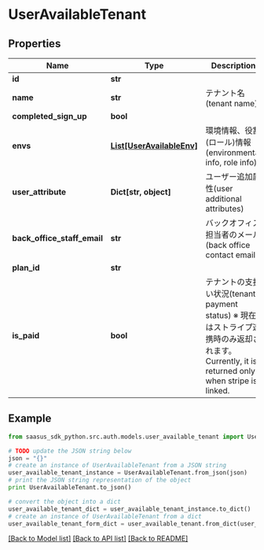 # UserAvailableTenant


## Properties
Name | Type | Description | Notes
------------ | ------------- | ------------- | -------------
**id** | **str** |  | 
**name** | **str** | テナント名(tenant name) | 
**completed_sign_up** | **bool** |  | 
**envs** | [**List[UserAvailableEnv]**](UserAvailableEnv.md) | 環境情報、役割(ロール)情報(environmental info, role info) | 
**user_attribute** | **Dict[str, object]** | ユーザー追加属性(user additional attributes) | 
**back_office_staff_email** | **str** | バックオフィス担当者のメール(back office contact email) | 
**plan_id** | **str** |  | [optional] 
**is_paid** | **bool** | テナントの支払い状況(tenant payment status)  ※ 現在はストライプ連携時のみ返却されます。Currently, it is returned only when stripe is linked.  | [optional] 

## Example

```python
from saasus_sdk_python.src.auth.models.user_available_tenant import UserAvailableTenant

# TODO update the JSON string below
json = "{}"
# create an instance of UserAvailableTenant from a JSON string
user_available_tenant_instance = UserAvailableTenant.from_json(json)
# print the JSON string representation of the object
print UserAvailableTenant.to_json()

# convert the object into a dict
user_available_tenant_dict = user_available_tenant_instance.to_dict()
# create an instance of UserAvailableTenant from a dict
user_available_tenant_form_dict = user_available_tenant.from_dict(user_available_tenant_dict)
```
[[Back to Model list]](../README.md#documentation-for-models) [[Back to API list]](../README.md#documentation-for-api-endpoints) [[Back to README]](../README.md)


